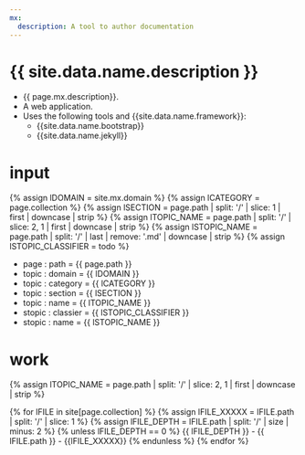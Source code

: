 ```yaml
---
mx:
  description: A tool to author documentation
---
```




# {{ site.data.name.description }}
- {{ page.mx.description}}.
- A web application.
- Uses the following tools and {{site.data.name.framework}}:
  - {{site.data.name.bootstrap}}
  - {{site.data.name.jekyll}}

# input
{% assign lDOMAIN       = site.mx.domain %}
{% assign lCATEGORY     = page.collection %}
{% assign lSECTION      = page.path | split: '/' | slice: 1    | first | downcase | strip %}
{% assign lTOPIC_NAME   = page.path | split: '/' | slice: 2, 1 | first | downcase | strip %}
{% assign lSTOPIC_NAME  = page.path | split: '/' | last | remove: '.md' | downcase | strip %}
{% assign lSTOPIC_CLASSIFIER  = todo %}
- page : path       = {{ page.path   }}
- topic  : domain   = {{ lDOMAIN   }}
- topic  : category = {{ lCATEGORY   }}
- topic  : section  = {{ lSECTION   }}
- topic  : name     = {{ lTOPIC_NAME }}
- stopic : classier = {{ lSTOPIC_CLASSIFIER }}
- stopic : name     = {{ lSTOPIC_NAME }}

# work
<!-- define var -->
{% assign lTOPIC_NAME    = page.path | split: '/' | slice: 2, 1 | first | downcase | strip %}

{% for lFILE in site[page.collection] %}
  {% assign lFILE_XXXXX  = lFILE.path | split: '/' | slice: 1   %}
  {% assign lFILE_DEPTH  = lFILE.path | split: '/' | size | minus: 2 %}
  {% unless lFILE_DEPTH == 0 %}
    {{ lFILE_DEPTH }} - {{ lFILE.path }} - {{lFILE_XXXXX}}
  {% endunless %}
{% endfor %}
